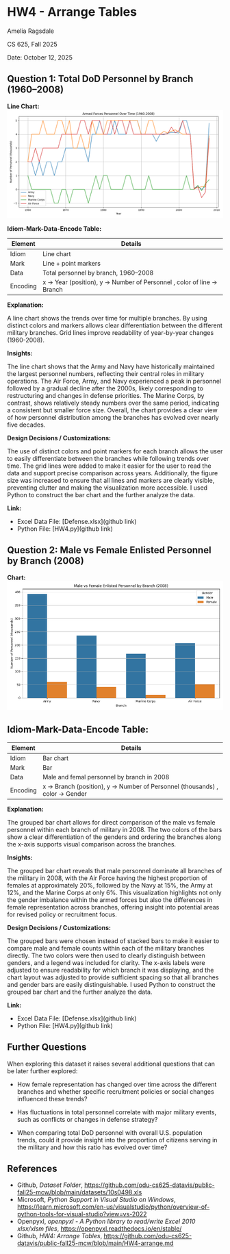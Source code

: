 # HW4 - Arrange Tables

Amelia Ragsdale

CS 625, Fall 2025

Date: October 12, 2025

## Question 1: Total DoD Personnel by Branch (1960–2008)

**Line Chart:**
![HW4_LineChart](HW4_LineChart.png)

**Idiom-Mark-Data-Encode Table:**

| Element |	Details |
|---------|---------|
| Idiom	  | Line chart |
| Mark    |	Line + point markers |
| Data	  | Total personnel by branch, 1960–2008 |
| Encoding|	x → Year (position), y → Number of Personnel , color of line → Branch |

**Explanation:**

A line chart shows the trends over time for multiple branches. By using distinct colors and markers allows clear differentiation between the different military branches. Grid lines improve readability of year-by-year changes (1960-2008).

**Insights:**

The line chart shows that the Army and Navy have historically maintained the largest personnel numbers, reflecting their central roles in military operations. The Air Force, Army, and Navy experienced a peak in personnel followed by a gradual decline after the 2000s, likely corresponding to restructuring and changes in defense priorities. The Marine Corps, by contrast, shows relatively steady numbers over the same period, indicating a consistent but smaller force size. Overall, the chart provides a clear view of how personnel distribution among the branches has evolved over nearly five decades.

**Design Decisions / Customizations:**

The use of distinct colors and point markers for each branch allows the user to easily differentiate between the branches while following trends over time. The grid lines were added to make it easier for the user to read the data and support precise comparison across years. Additionally, the figure size was increased to ensure that all lines and markers are clearly visible, preventing clutter and making the visualization more accessible. I used Python to construct the bar chart and the further analyze the data.

**Link:**

- Excel Data File: [Defense.xlsx](github link)
- Python File: [HW4.py](github link)
  
## Question 2: Male vs Female Enlisted Personnel by Branch (2008)

**Chart:**
![HW4_BarChart](HW4_BarChart.png)

## Idiom-Mark-Data-Encode Table:

| Element |	Details |
|---------|---------|
| Idiom	  | Bar chart |
| Mark    |	Bar |
| Data	  | Male and femal personnel by branch in 2008 |
| Encoding|	x → Branch (position), y → Number of Personnel (thousands) , color → Gender |

**Explanation:**

The grouped bar chart allows for direct comparison of the male vs female personnel within each branch of military in 2008. The two colors of the bars show a clear differentiation of the genders and ordering the branches along the x-axis supports visual comparison across the branches.

**Insights:**

The grouped bar chart reveals that male personnel dominate all branches of the military in 2008, with the Air Force having the highest proportion of females at approximately 20%, followed by the Navy at 15%, the Army at 12%, and the Marine Corps at only 6%. This visualization highlights not only the gender imbalance within the armed forces but also the differences in female representation across branches, offering insight into potential areas for revised policy or recruitment focus.

**Design Decisions / Customizations:**

The grouped bars were chosen instead of stacked bars to make it easier to compare male and female counts within each of the military branches directly. The two colors were then used to clearly distinguish between genders, and a legend was included for clarity. The x-axis labels were adjusted to ensure readability for which branch it was displaying, and the chart layout was adjusted to provide sufficient spacing so that all branches and gender bars are easily distinguishable. I used Python to construct the grouped bar chart and the further analyze the data.

**Link:**

- Excel Data File: [Defense.xlsx](github link)
- Python File: [HW4.py](github link)

## Further Questions

When exploring this dataset it raises several additional questions that can be later further explored: 

- How female representation has changed over time across the different branches and whether specific recruitment policies or social changes influenced these trends?
  
- Has fluctuations in total personnel correlate with major military events, such as conflicts or changes in defense strategy?
  
-  When comparing total DoD personnel with overall U.S. population trends, could it provide insight into the proportion of citizens serving in the military and how this ratio has evolved over time?
  
## References

- Github, *Dataset Folder*, <https://github.com/odu-cs625-datavis/public-fall25-mcw/blob/main/datasets/10s0498.xls>
- Microsoft, *Python Support in Visual Studio on Windows*, <https://learn.microsoft.com/en-us/visualstudio/python/overview-of-python-tools-for-visual-studio?view=vs-2022>
- Openpyxl, *openpyxl - A Python library to read/write Excel 2010 xlsx/xlsm files*, <https://openpyxl.readthedocs.io/en/stable/>
- Github, *HW4: Arrange Tables*, <https://github.com/odu-cs625-datavis/public-fall25-mcw/blob/main/HW4-arrange.md>

